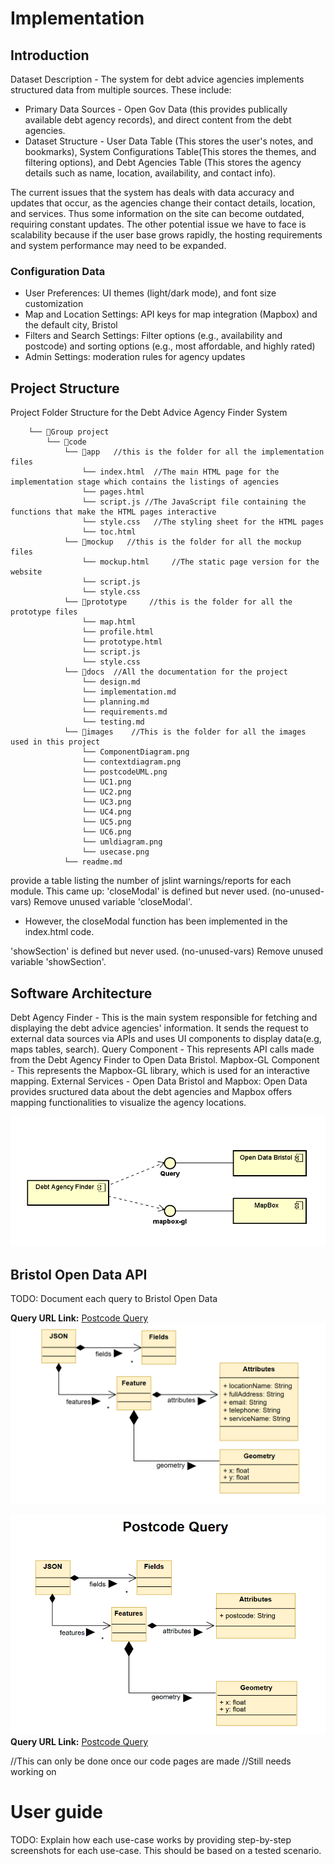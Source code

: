 # Implementation


## Introduction
Dataset Description - The system for debt advice agencies implements structured data from multiple sources. These include: 
 * Primary Data Sources - Open Gov Data (this provides publically available debt agency records), and direct content from the debt agencies.
 * Dataset  Structure - User Data Table (This stores the user's notes, and bookmarks), System Configurations Table(This stores the themes, and filtering options), and Debt Agencies Table (This stores the agency details such as name, location, availability, and contact info).

The current issues that the system has deals with data accuracy and updates that occur, as the agencies change their contact details, location, and services. Thus some information on the site can become outdated, requiring constant updates. The other potential issue we have to face is scalability because if the user base grows rapidly, the hosting requirements and system performance may need to be expanded.

### Configuration Data 
 * User Preferences: UI themes (light/dark mode), and font size customization
 * Map and Location Settings: API keys for map integration (Mapbox) and the default city, Bristol
 * Filters and Search Settings: Filter options (e.g., availability and postcode) and sorting options (e.g., most affordable, and highly rated)
 * Admin Settings: moderation rules for agency updates 




## Project Structure


Project Folder Structure for the Debt Advice Agency Finder System 
```
    └── 📁Group project
        └── 📁code 
            └── 📁app   //this is the folder for all the implementation files
                └── index.html  //The main HTML page for the implementation stage which contains the listings of agencies
                └── pages.html
                └── script.js //The JavaScript file containing the functions that make the HTML pages interactive
                └── style.css   //The styling sheet for the HTML pages
                └── toc.html 
            └── 📁mockup   //this is the folder for all the mockup files
                └── mockup.html     //The static page version for the website
                └── script.js
                └── style.css
            └── 📁prototype     //this is the folder for all the prototype files
                └── map.html
                └── profile.html
                └── prototype.html
                └── script.js
                └── style.css
            └── 📁docs  //All the documentation for the project
                └── design.md
                └── implementation.md
                └── planning.md
                └── requirements.md
                └── testing.md
            └── 📁images    //This is the folder for all the images used in this project
                └── ComponentDiagram.png
                └── contextdiagram.png
                └── postcodeUML.png
                └── UC1.png
                └── UC2.png
                └── UC3.png
                └── UC4.png
                └── UC5.png
                └── UC6.png
                └── umldiagram.png
                └── usecase.png
            └── readme.md
```


provide a table listing the number of jslint warnings/reports for each module.
This came up:
'closeModal' is defined but never used.  (no-unused-vars)
Remove unused variable 'closeModal'.
 * However, the closeModal function has been implemented in the index.html code.

'showSection' is defined but never used.  (no-unused-vars)
Remove unused variable 'showSection'.



## Software Architecture
Debt Agency Finder -  This is the main system responsible for fetching and displaying the debt advice agencies' information. It sends the request to external data sources via APIs and uses UI components to display data(e.g, maps tables, search).
Query Component - This represents API calls made from the Debt Agency Finder to Open Data Bristol.
Mapbox-GL Component - This represents the Mapbox-GL library, which is used for an interactive mapping.
External Services -  Open Data Bristol and Mapbox: Open Data provides sructured data about the debt agencies and Mapbox offers mapping functionalities to visualize the agency locations.

![Component Digram](images/componentdiagram.png)


## Bristol Open Data API
TODO: Document each query to Bristol Open Data

**Query URL Link:** [Postcode Query](https://maps2.bristol.gov.uk/server2/rest/services/ext/ll_community_and_safety/MapServer/18/query?where=1%3D1&outFields=LOCATION_NAME,FULL_ADDRESS,SERVICE_NAME,TELEPHONE,EMAIL&outSR=4326&f=json)
![UML Class diagrams representing JSON query results](images/umldiagram.png)

![UML Class diagrams representing JSON query results for postcodes](images/postcodeuml.png)
**Query URL Link:** [Postcode Query](https://maps2.bristol.gov.uk/server2/rest/services/ext/ll_community_and_safety/MapServer/18/query?where=1%3D1&outFields=POSTCODE&outSR=4326&f=json)


//This can only be done once our code pages are made //Still needs working on
# User guide
TODO: Explain how each use-case works by providing step-by-step screenshots for each use-case. This should be based on a tested scenario.

